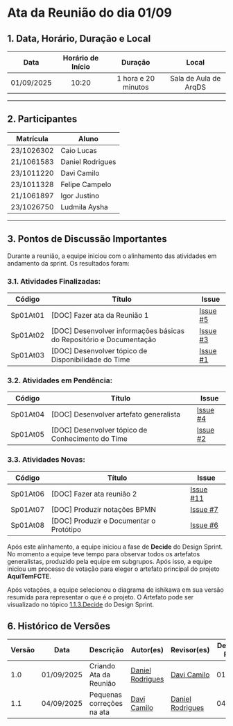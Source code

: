 <style>
.markdown-section table {
    justify-items: center;
}

img{
    max-height: 300px;
    justify-items: center;
}

.markdown-section h4{
    margin-bottom: 0;
}

.markdown-section p{
    margin-top: 0;
}

.markdown-section .collumns-glossary{
    columns: 2;
    column-gap: 64px;
}

.video-caption {
    text-align: center;
    margin-top: 4px;
}

</style>

# **Ata da Reunião do dia 01/09**

## **1. Data, Horário, Duração e Local**

| **Data** | **Horário de Início** | **Duração** | **Local** |
| :---: | :---: | :---: | :---: |
| 01/09/2025 | 10:20 | 1 hora e 20 minutos | Sala de Aula de ArqDS |

-----

## **2. Participantes**

| **Matrícula** | **Aluno**      |
| ---------- | ----------------- |
| 23/1026302 | Caio Lucas        |
| 21/1061583 | Daniel Rodrigues  |
| 23/1011220 | Davi Camilo       |
| 23/1011328 | Felipe Campelo    |
| 21/1061897 | Igor Justino      |
| 23/1026750 | Ludmila Aysha     |

-----

## **3. Pontos de Discussão Importantes**
Durante a reunião, a equipe iniciou com o alinhamento das atividades em andamento da sprint. Os resultados foram:

### **3.1. Atividades Finalizadas**:

| Código   | Título                           | Issue        |
| -------- | -------------------------------- | ------------ |
| Sp01At01 | [DOC] Fazer ata da Reunião 1     | [Issue #5](https://github.com/UnBArqDsw2025-2-Turma02/2025.2_T02_G6_AquiTemFCTE_Entrega_01/issues/5) |
| Sp01At02 | [DOC] Desenvolver informações básicas do Repositório e Documentação | [Issue #3](https://github.com/UnBArqDsw2025-2-Turma02/2025.2_T02_G6_AquiTemFCTE_Entrega_01/issues/3) |
| Sp01At03 | [DOC] Desenvolver tópico de Disponibilidade do Time | [Issue #1](https://github.com/UnBArqDsw2025-2-Turma02/2025.2_T02_G6_AquiTemFCTE_Entrega_01/issues/1) |

### **3.2. Atividades em Pendência:**

| Código   | Título                                 | Issue        |
| -------- | -------------------------------------- | ------------ |
| Sp01At04 | [DOC] Desenvolver artefato generalista | [Issue #4](https://github.com/UnBArqDsw2025-2-Turma02/2025.2_T02_G6_AquiTemFCTE_Entrega_01/issues/4) |
| Sp01At05 | [DOC] Desenvolver tópico de Conhecimento do Time | [Issue #2](https://github.com/UnBArqDsw2025-2-Turma02/2025.2_T02_G6_AquiTemFCTE_Entrega_01/issues/2) |

### **3.3. Atividades Novas:**

| Código   | Título                                 | Issue        |
| -------- | -------------------------------------- | ------------ |
| Sp01At06 | [DOC] Fazer ata reunião 2              | [Issue #11](https://github.com/UnBArqDsw2025-2-Turma02/2025.2_T02_G6_AquiTemFCTE_Entrega_01/issues/11) |
| Sp01At07 | [DOC] Produzir notações BPMN           | [Issue #7](https://github.com/UnBArqDsw2025-2-Turma02/2025.2_T02_G6_AquiTemFCTE_Entrega_01/issues/7) |
| Sp01At08 | [DOC] Produzir e Documentar o Protótipo | [Issue #6](https://github.com/UnBArqDsw2025-2-Turma02/2025.2_T02_G6_AquiTemFCTE_Entrega_01/issues/6) |

Após este alinhamento, a equipe iniciou a fase de **Decide** do Design Sprint. No momento a equipe teve tempo para observar todos os artefatos generalistas, produzido pela equipe em subgrupos. Após isso, a equipe iniciou um processo de votação para eleger o artefato principal do projeto **AquiTemFCTE**.

Após votações, a equipe selecionou o diagrama de ishikawa em sua versão resumida para representar o que é o projeto. O Artefato pode ser visualizado no tópico [1.1.3.Decide](/Base/1.1.3.Decide.md) do Design Sprint.

## **6. Histórico de Versões**

| Versão | Data | Descrição | Autor(es) | Revisor(es) | Detalhes da Revisão |
| -- | -- | -- | -- | -- | -- |
| 1.0 | 01/09/2025 | Criando Ata da Reunião | [Daniel Rodrigues](https://github.com/DanielRogs) | [Davi Camilo](https://github.com/Davicamilo23) | 01/09/2025 |
| 1.1 | 04/09/2025 | Pequenas correções na ata | [Davi Camilo](https://github.com/Davicamilo23) | [Daniel Rodrigues](https://github.com/DanielRogs) | 04/09/2025 |
